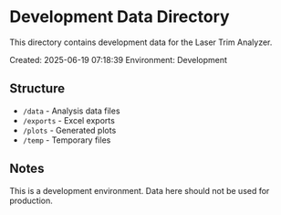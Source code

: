 # Development Data Directory

This directory contains development data for the Laser Trim Analyzer.

Created: 2025-06-19 07:18:39
Environment: Development

## Structure

- `/data` - Analysis data files
- `/exports` - Excel exports
- `/plots` - Generated plots
- `/temp` - Temporary files

## Notes

This is a development environment. Data here should not be used for production.
